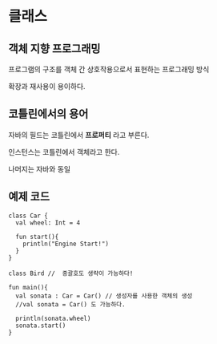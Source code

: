 # 클래스
  
  ## 객체 지향 프로그래밍
  
  프로그램의 구조를 객체 간 상호작용으로서 표현하는 프로그래밍 방식
  
  확장과 재사용이 용이하다.
  
  
  
  ## 코틀린에서의 용어
  
  자바의 필드는 코틀린에서 **프로퍼티** 라고 부른다.
  
  인스턴스는 코틀린에서 객체라고 한다. 
  
  나머지는 자바와 동일
  
  
  ## 예제 코드
  
  ```
  class Car {
    val wheel: Int = 4
    
    fun start(){
      println("Engine Start!")
    }
  }
  
  class Bird //  중괄호도 생략이 가능하다!
  
  fun main(){
    val sonata : Car = Car() // 생성자를 사용한 객체의 생성
    //val sonata = Car() 도 가능하다.
    
    println(sonata.wheel)
    sonata.start()
  }
  ```

